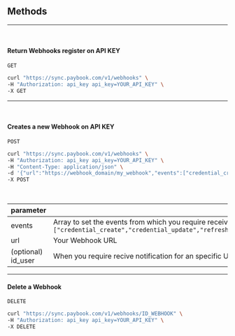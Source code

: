 ## Methods

------
<br />

#### Return Webhooks register on API KEY

`GET`

```bash
curl "https://sync.paybook.com/v1/webhooks" \
-H "Authorization: api_key api_key=YOUR_API_KEY" \
-X GET
```

------
<br />

#### Creates a new Webhook on API KEY

`POST`

```bash
curl "https://sync.paybook.com/v1/webhooks" \
-H "Authorization: api_key api_key=YOUR_API_KEY" \
-H "Content-Type: application/json" \
-d '{"url":"https://webhook_domain/my_webhook","events":["credential_create","credential_update","refresh"]}' \
-X POST
```

</br>

| parameter          |                                                              |
| ------------------ | ------------------------------------------------------------ |
| events             | Array to set the events from which you require receive notification, can be: `["credential_create","credential_update","refresh","document_downloaded"]` |
| url                | Your Webhook URL                                             |
| (optional) id_user | When you require recive notification for an specific User    |



------



#### Delete a Webhook

`DELETE`

```bash
curl "https://sync.paybook.com/v1/webhooks/ID_WEBHOOK" \
-H "Authorization: api_key api_key=YOUR_API_KEY" \
-X DELETE
```


